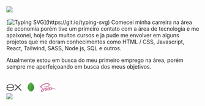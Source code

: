 <img src="https://camo.githubusercontent.com/6dc6a72eb22616b86c27c8870e7b2b599315c493148f408ecc3ee4b50f4d9395/68747470733a2f2f696d672e736869656c64732e696f2f62616467652f44617461253230536369656e746973742d3443414635303f7374796c653d666f722d7468652d6261646765266c6f676f3d707974686f6e266c6f676f436f6c6f723d7768697465">

[![Typing SVG](https://readme-typing-svg.herokuapp.com?font=Fira+Code&pause=1000&color=1E90FF&vCenter=true&width=1000&height=100&lines=Hello!+My+name+is+Breno+Dobroski+%F0%9F%91%8B;I'm+22+years+old.;I'm+Data+Scientist%2C+Be+Welcome!)](https://git.io/typing-svg)
Comecei minha carreira na área de economia porém tive um primeiro contato com a área de tecnologia e me apaixonei, hoje faço muitos cursos e ja pude me envolver em alguns projetos que me deram conhecimentos como HTML / CSS, Javascript, React, Tailwind, SASS, Node.js, SQL e outros. 

Atualmente estou em busca do meu primeiro emprego na área, porém sempre me aperfeiçoando em busca dos meus objetivos.


<div style="display: inline_block"><br>

  <link rel="stylesheet" type='text/css' href="https://cdn.jsdelivr.net/gh/devicons/devicon@latest/devicon.min.css" />
  <link rel="stylesheet" type='text/css' href="https://cdn.jsdelivr.net/gh/devicons/devicon@latest/devicon.min.css" />
  <img align="center" alt="Rafa-Csharp" height="30" width="40" src="https://raw.githubusercontent.com/devicons/devicon/master/icons/express/express-original.svg">
  <img align="center" alt="Rafa-Csharp" height="30" width="40" src="https://raw.githubusercontent.com/devicons/devicon/master/icons/mongodb/mongodb-original.svg">
  <img align="center" alt="Rafa-Csharp" height="30" width="40" src="https://raw.githubusercontent.com/devicons/devicon/master/icons/sass/sass-original.svg">
          
</div>


  
 
<div> 
  <a href="https://www.linkedin.com/in/brenodobroski" target="blank"><img src="https://img.shields.io/badge/-LinkedIn-%230077B5?style=for-the-badge&logo=linkedin&logoColor=white" target="_blank"></a> 
</div>
